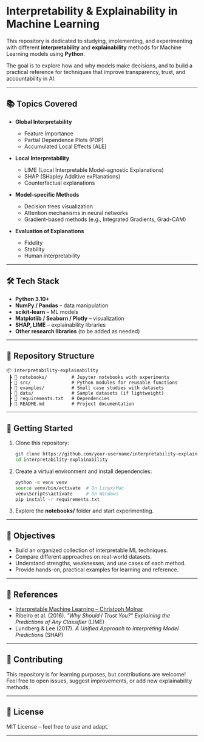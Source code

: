 # Interpretability & Explainability in Machine Learning

This repository is dedicated to studying, implementing, and experimenting with different **interpretability** and **explainability** methods for Machine Learning models using **Python**.

The goal is to explore how and why models make decisions, and to build a practical reference for techniques that improve transparency, trust, and accountability in AI.

---

## 📚 Topics Covered

* **Global Interpretability**

  * Feature importance
  * Partial Dependence Plots (PDP)
  * Accumulated Local Effects (ALE)

* **Local Interpretability**

  * LIME (Local Interpretable Model-agnostic Explanations)
  * SHAP (SHapley Additive exPlanations)
  * Counterfactual explanations

* **Model-specific Methods**

  * Decision trees visualization
  * Attention mechanisms in neural networks
  * Gradient-based methods (e.g., Integrated Gradients, Grad-CAM)

* **Evaluation of Explanations**

  * Fidelity
  * Stability
  * Human interpretability

---

## 🛠️ Tech Stack

* **Python 3.10+**
* **NumPy / Pandas** – data manipulation
* **scikit-learn** – ML models
* **Matplotlib / Seaborn / Plotly** – visualization
* **SHAP, LIME** – explainability libraries
* **Other research libraries** (to be added as needed)

---

## 📂 Repository Structure

```
📦 interpretability-explainability
 ┣ 📂 notebooks/         # Jupyter notebooks with experiments
 ┣ 📂 src/               # Python modules for reusable functions
 ┣ 📂 examples/          # Small case studies with datasets
 ┣ 📂 data/              # Sample datasets (if lightweight)
 ┣ 📜 requirements.txt   # Dependencies
 ┣ 📜 README.md          # Project documentation
```

---

## 🚀 Getting Started

1. Clone this repository:

   ```bash
   git clone https://github.com/your-username/interpretability-explainability.git
   cd interpretability-explainability
   ```

2. Create a virtual environment and install dependencies:

   ```bash
   python -m venv venv
   source venv/bin/activate  # On Linux/Mac
   venv\Scripts\activate     # On Windows
   pip install -r requirements.txt
   ```

3. Explore the **notebooks/** folder and start experimenting.

---

## 🎯 Objectives

* Build an organized collection of interpretable ML techniques.
* Compare different approaches on real-world datasets.
* Understand strengths, weaknesses, and use cases of each method.
* Provide hands-on, practical examples for learning and reference.

---

## 📖 References

* [Interpretable Machine Learning – Christoph Molnar](https://christophm.github.io/interpretable-ml-book/)
* Ribeiro et al. (2016). *"Why Should I Trust You?" Explaining the Predictions of Any Classifier* (LIME)
* Lundberg & Lee (2017). *A Unified Approach to Interpreting Model Predictions* (SHAP)

---

## 🤝 Contributing

This repository is for learning purposes, but contributions are welcome!
Feel free to open issues, suggest improvements, or add new explainability methods.

---

## 📜 License

MIT License – feel free to use and adapt.

---

